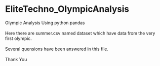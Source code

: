 # EliteTechno_OlympicAnalysis
Olympic Analysis Using python pandas<br><br>
Here there are summer.csv named dataset which have data from the very first olympic.<br><br>
Several quensions have been answered in this file.<br><br>
Thank You
